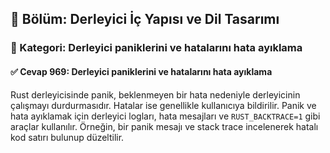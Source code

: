 ## 📘 Bölüm: Derleyici İç Yapısı ve Dil Tasarımı  
### 🔹 Kategori: Derleyici paniklerini ve hatalarını hata ayıklama  
#### ✅ Cevap 969: Derleyici paniklerini ve hatalarını hata ayıklama

Rust derleyicisinde panik, beklenmeyen bir hata nedeniyle derleyicinin çalışmayı durdurmasıdır. Hatalar ise genellikle kullanıcıya bildirilir. Panik ve hata ayıklamak için derleyici logları, hata mesajları ve `RUST_BACKTRACE=1` gibi araçlar kullanılır. Örneğin, bir panik mesajı ve stack trace incelenerek hatalı kod satırı bulunup düzeltilir.
